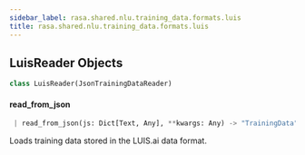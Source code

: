 ```yaml
---
sidebar_label: rasa.shared.nlu.training_data.formats.luis
title: rasa.shared.nlu.training_data.formats.luis
---
```


## LuisReader Objects

```python
class LuisReader(JsonTrainingDataReader)
```

#### read\_from\_json

```python
 | read_from_json(js: Dict[Text, Any], **kwargs: Any) -> "TrainingData"
```

Loads training data stored in the LUIS.ai data format.

